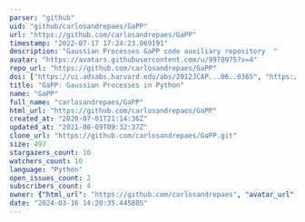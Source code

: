 ```yaml
---
parser: "github"
uid: "github/carlosandrepaes/GaPP"
url: "https://github.com/carlosandrepaes/GaPP"
timestamp: "2022-07-17 17:24:23.069191"
description: "Gaussian Processes GaPP code auxiliary repository  "
avatar: "https://avatars.githubusercontent.com/u/9978975?v=4"
repo_url: "https://github.com/carlosandrepaes/GaPP"
doi: ["https://ui.adsabs.harvard.edu/abs/2012JCAP...06..036S", "https://ui.adsabs.harvard.edu/abs/2013ascl.soft03027S/abstract"]
title: "GaPP: Gaussian Processes in Python"
name: "GaPP"
full_name: "carlosandrepaes/GaPP"
html_url: "https://github.com/carlosandrepaes/GaPP"
created_at: "2020-07-01T21:14:36Z"
updated_at: "2021-08-09T09:32:37Z"
clone_url: "https://github.com/carlosandrepaes/GaPP.git"
size: 497
stargazers_count: 10
watchers_count: 10
language: "Python"
open_issues_count: 2
subscribers_count: 4
owner: {"html_url": "https://github.com/carlosandrepaes", "avatar_url": "https://avatars.githubusercontent.com/u/9978975?v=4", "login": "carlosandrepaes", "type": "User"}
date: "2024-03-16 14:20:35.445885"
---
```

